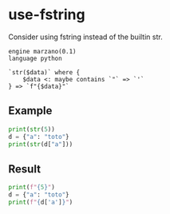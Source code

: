 # use-fstring

Consider using fstring instead of the builtin str.

```grit
engine marzano(0.1)
language python

`str($data)` where {
    $data <: maybe contains `"` => `'`
} => `f"{$data}"`
```

## Example

```python
print(str(5))
d = {"a": "toto"}
print(str(d["a"]))
```

## Result

```python
print(f"{5}")
d = {"a": "toto"}
print(f"{d['a']}")
```
